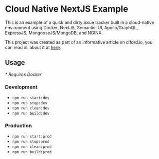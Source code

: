 # Cloud Native NextJS Example

This is an example of a quick and dirty issue tracker built in a cloud-native environment using Docker, NextJS, Semantic-UI, Apollo/GraphQL, ExpressJS, MongooseJS/MongoDB, and NGINX.

This project was created as part of an informative article on dlford.io, you can read all about it at [here](https://dlford.io/cloud-native-web-development-docker-windows/#full-stack-nextjs).

## Usage

_\* Requires Docker_

### Development

- `npm run start:dev`
- `npm run stop:dev`
- `npm run clean:dev`
- `npm run build:dev`

### Production

- `npm run start:prod`
- `npm run stop:prod`
- `npm run clean:prod`
- `npm run build:prod`
